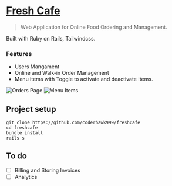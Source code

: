 # [Fresh Cafe](https://freshcafe.herokuapp.com/) 

> Web Application for Online Food Ordering and Management.

Built with Ruby on Rails, Tailwindcss.

### Features

- Users Mangament
- Online and Walk-in Order Management
- Menu items with Toggle to activate and deactivate Items.

![Orders Page](https://user-images.githubusercontent.com/36099616/121947653-e614fb80-cd73-11eb-88e4-3bef66f7ba3a.png)
![Menu Items](https://user-images.githubusercontent.com/36099616/121947557-ca115a00-cd73-11eb-809d-77a1b32e2627.png)

## Project setup
```
git clone https://github.com/coderhawk999/freshcafe
cd freshcafe
bundle install
rails s
```
## To do

- [ ] Billing and Storing Invoices
- [ ] Analytics
